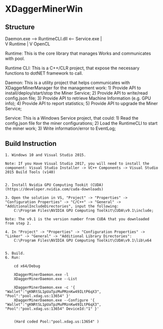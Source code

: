 # XDaggerMinerWin


## Structure

Daemon.exe -->  RuntimeCLI.dll   <--  Service.exe
                    |                
                    V
                  Runtime
                    |
                    V
                  OpenCL
    
Runtime:
    This is the core library that manages Works and communicates with pool.
    
Runtime CLI:
    This is a C++/CLR project, that expose the necessary functions to dotNET framework to call.
    
Daemon:
    This is a utility project that helps communicates with XDaggerMinerManager for the management work:
    1) Provide API to install/deploy/start/stop the Miner Service;
    2) Provide API to write/read config.json file;
    3) Provide API to retrieve Machine Information (e.g. GPU info);
    4) Provide API to report statistics;
    5) Provide API to upgrade the Miner Service;
            
Service:
    This is a Windows Service project, that could:
    1) Read the config.json file for the miner configurations;
    2) Load the RuntimeCLI to start the miner work;
    3) Write information/error to EventLog;
    
    

## Build Instruction


	1. Windows 10 and Visual Studio 2015.
	
	Note: If you Have Visual Studio 2017, you will need to install the component: Visual Studio Installer -> VC++ Components -> Visual Studio 2015 Build Tools (v140)
	

	2. Install Nvidia GPU Computing Tookit (CUDA) (https://developer.nvidia.com/cuda-downloads)

	3. Open the solution in VS, "Project" -> "Properties" -> "Configuration Properties" -> "C/C++" -> "General" -> "AdditionalIncludeDirectories", input the following:
		C:\Program Files\NVIDIA GPU Computing Toolkit\CUDA\v9.1\include;
		
	Note: The v9.1 is the version number from CUDA that you downloaded from step 2.
		
	4. In "Project" -> "Properties" -> "Configuration Properties" -> "Linker" -> "General" -> "Additional Library Directories":
		C:\Program Files\NVIDIA GPU Computing Toolkit\CUDA\v9.1\lib\x64
		
		
	5. Build.
	6. Run:

		cd x64/Debug
		
		XDaggerMinerDaemon.exe -l
		XDaggerMinerDaemon.exe --List
		
		XDaggerMinerDaemon.exe -c '{ "Wallet":"gKNRtSL1pUaTpzMuPMznKw49ILtP6qX3", "Pool":"pool.xdag.us:13654" }'
		XDaggerMinerDaemon.exe --Configure '{ "Wallet":"gKNRtSL1pUaTpzMuPMznKw49ILtP6qX3", "Pool":"pool.xdag.us:13654" DeviceId:"1" }'
		
		
		(Hard coded Pool:"pool.xdag.us:13654" )
		
